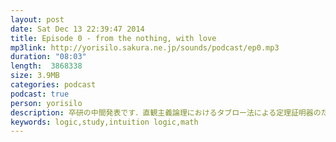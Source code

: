 ```yaml
---
layout: post
date: Sat Dec 13 22:39:47 2014
title: Episode 0 - from the nothing, with love
mp3link: http://yorisilo.sakura.ne.jp/sounds/podcast/ep0.mp3
duration: "08:03"
length:  3868338
size: 3.9MB
categories: podcast
podcast: true
person: yorisilo
description: 卒研の中間発表です．直観主義論理におけるタブロー法による定理証明器のためのアルゴリズムの開発についての発表なのですが，ほぼ，直観主義論理とタブロー法の解説だけをしてるだけのアレな内容でお茶を濁したやつです．
keywords: logic,study,intuition logic,math
---
```

